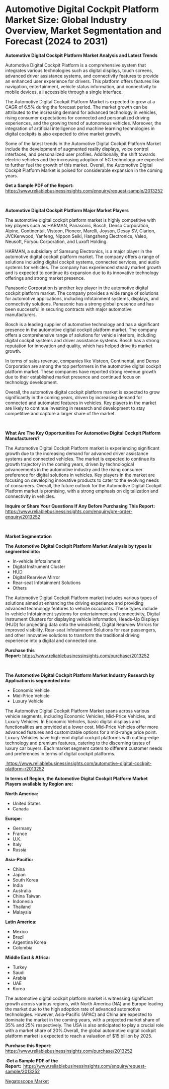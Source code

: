 <p><h1>Automotive Digital Cockpit Platform Market Size: Global Industry Overview, Market Segmentation and Forecast (2024 to 2031)</h1></p><p><strong>Automotive Digital Cockpit Platform Market Analysis and Latest Trends</strong></p>
<p><p>Automotive Digital Cockpit Platform is a comprehensive system that integrates various technologies such as digital displays, touch screens, advanced driver assistance systems, and connectivity features to provide an enhanced user experience for drivers. This platform offers features like navigation, entertainment, vehicle status information, and connectivity to mobile devices, all accessible through a single interface.</p><p>The Automotive Digital Cockpit Platform Market is expected to grow at a CAGR of 6.5% during the forecast period. The market growth can be attributed to the increasing demand for advanced technology in vehicles, rising consumer expectations for connected and personalized driving experiences, and the growing trend of autonomous vehicles. Moreover, the integration of artificial intelligence and machine learning technologies in digital cockpits is also expected to drive market growth.</p><p>Some of the latest trends in the Automotive Digital Cockpit Platform Market include the development of augmented reality displays, voice control interfaces, and personalized user profiles. Additionally, the shift towards electric vehicles and the increasing adoption of 5G technology are expected to further fuel the growth of this market. Overall, the Automotive Digital Cockpit Platform Market is poised for considerable expansion in the coming years.</p></p>
<p><strong>Get a Sample PDF of the Report:&nbsp;</strong> <a href="https://www.reliablebusinessinsights.com/enquiry/request-sample/2013252">https://www.reliablebusinessinsights.com/enquiry/request-sample/2013252</a></p>
<p>&nbsp;</p>
<p><strong>Automotive Digital Cockpit Platform Major Market Players</strong></p>
<p><p>The automotive digital cockpit platform market is highly competitive with key players such as HARMAN, Panasonic, Bosch, Denso Corporation, Alpine, Continental, Visteon, Pioneer, Marelli, Joyson, Desay SV, Clarion, JVCKenwood, Yanfeng, Nippon Seiki, Hangsheng Electronics, Valeo, Neusoft, Foryou Corporation, and Luxoft Holding.</p><p>HARMAN, a subsidiary of Samsung Electronics, is a major player in the automotive digital cockpit platform market. The company offers a range of solutions including digital cockpit systems, connected services, and audio systems for vehicles. The company has experienced steady market growth and is expected to continue its expansion due to its innovative technology offerings and strong market presence.</p><p>Panasonic Corporation is another key player in the automotive digital cockpit platform market. The company provides a wide range of solutions for automotive applications, including infotainment systems, displays, and connectivity solutions. Panasonic has a strong global presence and has been successful in securing contracts with major automotive manufacturers.</p><p>Bosch is a leading supplier of automotive technology and has a significant presence in the automotive digital cockpit platform market. The company offers a comprehensive range of solutions for vehicle interiors, including digital cockpit systems and driver assistance systems. Bosch has a strong reputation for innovation and quality, which has helped drive its market growth.</p><p>In terms of sales revenue, companies like Visteon, Continental, and Denso Corporation are among the top performers in the automotive digital cockpit platform market. These companies have reported strong revenue growth due to their established market presence and continued focus on technology development.</p><p>Overall, the automotive digital cockpit platform market is expected to grow significantly in the coming years, driven by increasing demand for connected and automated features in vehicles. Key players in the market are likely to continue investing in research and development to stay competitive and capture a larger share of the market.</p></p>
<p>&nbsp;</p>
<p><strong>What Are The Key Opportunities For Automotive Digital Cockpit Platform Manufacturers?</strong></p>
<p><p>The Automotive Digital Cockpit Platform market is experiencing significant growth due to the increasing demand for advanced driver assistance systems and connected vehicles. The market is expected to continue its growth trajectory in the coming years, driven by technological advancements in the automotive industry and the rising consumer preference for digital solutions in vehicles. Key players in the market are focusing on developing innovative products to cater to the evolving needs of consumers. Overall, the future outlook for the Automotive Digital Cockpit Platform market is promising, with a strong emphasis on digitalization and connectivity in vehicles.</p></p>
<p><strong>Inquire or Share Your Questions If Any Before Purchasing This Report:</strong> <a href="https://www.reliablebusinessinsights.com/enquiry/pre-order-enquiry/2013252">https://www.reliablebusinessinsights.com/enquiry/pre-order-enquiry/2013252</a></p>
<p>&nbsp;</p>
<p><strong>Market Segmentation</strong></p>
<p><strong>The Automotive Digital Cockpit Platform Market Analysis by types is segmented into:</strong></p>
<p><ul><li>In-vehicle Infotainment</li><li>Digital Instrument Cluster</li><li>HUD</li><li>Digital Rearview Mirror</li><li>Rear-seat Infotainment Solutions</li><li>Others</li></ul></p>
<p><p>The Automotive Digital Cockpit Platform market includes various types of solutions aimed at enhancing the driving experience and providing advanced technology features to vehicle occupants. These types include In-vehicle Infotainment systems for entertainment and connectivity, Digital Instrument Clusters for displaying vehicle information, Heads-Up Displays (HUD) for projecting data onto the windshield, Digital Rearview Mirrors for improved visibility, Rear-seat Infotainment Solutions for rear passengers, and other innovative solutions to transform the traditional driving experience into a digital and connected one.</p></p>
<p><strong>Purchase this Report:&nbsp;</strong><a href="https://www.reliablebusinessinsights.com/purchase/2013252">https://www.reliablebusinessinsights.com/purchase/2013252</a></p>
<p>&nbsp;</p>
<p><strong>The Automotive Digital Cockpit Platform Market Industry Research by Application is segmented into:</strong></p>
<p><ul><li>Economic Vehicle</li><li>Mid-Price Vehicle</li><li>Luxury Vehicle</li></ul></p>
<p><p>The Automotive Digital Cockpit Platform Market spans across various vehicle segments, including Economic Vehicles, Mid-Price Vehicles, and Luxury Vehicles. In Economic Vehicles, basic digital displays and functionalities are provided at a lower cost. Mid-Price Vehicles offer more advanced features and customizable options for a mid-range price point. Luxury Vehicles have high-end digital cockpit platforms with cutting-edge technology and premium features, catering to the discerning tastes of luxury car buyers. Each market segment caters to different customer needs and preferences in terms of digital cockpit platforms.</p></p>
<p><a href="https://www.reliablebusinessinsights.com/automotive-digital-cockpit-platform-r2013252">&nbsp;https://www.reliablebusinessinsights.com/automotive-digital-cockpit-platform-r2013252</a></p>
<p><strong>In terms of Region, the Automotive Digital Cockpit Platform Market Players available by Region are:</strong></p>
<p>
    <p> <strong> North America: </strong>
        <ul>
            <li>United States</li>
            <li>Canada</li>
        </ul>
        </p> 
    <p> <strong> Europe: </strong>
        <ul>
            <li>Germany</li>
            <li>France</li>
            <li>U.K.</li>
            <li>Italy</li>
            <li>Russia</li>
        </ul>
        </p> 
    <p> <strong> Asia-Pacific: </strong>
        <ul>
            <li>China</li>
            <li>Japan</li>
            <li>South Korea</li>
            <li>India</li>
            <li>Australia</li>
            <li>China Taiwan</li>
            <li>Indonesia</li>
            <li>Thailand</li>
            <li>Malaysia</li>
        </ul>
        </p> 
    <p> <strong> Latin America: </strong>
        <ul>
            <li>Mexico</li>
            <li>Brazil</li>
            <li>Argentina Korea</li>
            <li>Colombia</li>
        </ul>
        </p> 
    <p> <strong> Middle East & Africa: </strong>
        <ul>
            <li>Turkey</li>
            <li>Saudi</li>
            <li>Arabia</li>
            <li>UAE</li>
            <li>Korea</li>
        </ul>
    </p>
    </p>
<p><p>The automotive digital cockpit platform market is witnessing significant growth across various regions, with North America (NA) and Europe leading the market due to the high adoption rate of advanced automotive technologies. However, Asia-Pacific (APAC) and China are expected to dominate the market in the coming years, with a projected market share of 35% and 25% respectively. The USA is also anticipated to play a crucial role with a market share of 20%.Overall, the global automotive digital cockpit platform market is expected to reach a valuation of $15 billion by 2025.</p></p>
<p><strong>Purchase this Report: </strong><a href="https://www.reliablebusinessinsights.com/purchase/2013252">https://www.reliablebusinessinsights.com/purchase/2013252</a></p>
<p>&nbsp;<strong>Get a Sample PDF of the Report:&nbsp;&nbsp;</strong><a href="https://www.reliablebusinessinsights.com/enquiry/request-sample/2013252">https://www.reliablebusinessinsights.com/enquiry/request-sample/2013252</a></p>
<p><strong></strong></p>
<p><p><a href="https://view.publitas.com/reportprime-1/negatoscope-market-a-global-and-regional-analysis-focus-on-region-country-level-analysis-and-competitive-landscape/">Negatoscope Market</a></p></p>